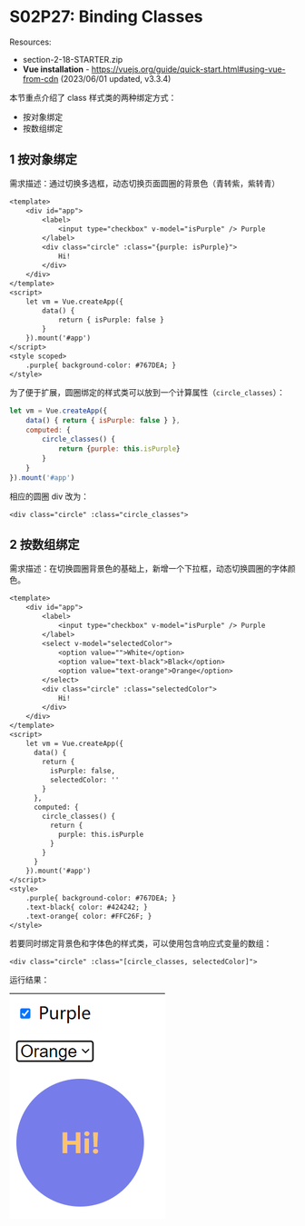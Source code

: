 # S02P27: Binding Classes

Resources:

- section-2-18-STARTER.zip
- **Vue installation** - https://vuejs.org/guide/quick-start.html#using-vue-from-cdn (2023/06/01 updated, v3.3.4)



本节重点介绍了 class 样式类的两种绑定方式：

- 按对象绑定
- 按数组绑定



## 1 按对象绑定

需求描述：通过切换多选框，动态切换页面圆圈的背景色（青转紫，紫转青）

```vue
<template>
    <div id="app">
        <label>
            <input type="checkbox" v-model="isPurple" /> Purple
        </label>
        <div class="circle" :class="{purple: isPurple}">
            Hi!
        </div>
    </div>
</template>
<script>
    let vm = Vue.createApp({
        data() {
            return { isPurple: false }
        }
    }).mount('#app')
</script>
<style scoped>
    .purple{ background-color: #767DEA; }
</style>
```

为了便于扩展，圆圈绑定的样式类可以放到一个计算属性（`circle_classes`）：

```js
let vm = Vue.createApp({
    data() { return { isPurple: false } },
    computed: {
        circle_classes() {
            return {purple: this.isPurple}
        }
    }
}).mount('#app')
```

相应的圆圈 div 改为：

```vue
<div class="circle" :class="circle_classes">
```



## 2 按数组绑定

需求描述：在切换圆圈背景色的基础上，新增一个下拉框，动态切换圆圈的字体颜色。

```vue
<template>
    <div id="app">
        <label>
            <input type="checkbox" v-model="isPurple" /> Purple
        </label>
        <select v-model="selectedColor">
            <option value="">White</option>
            <option value="text-black">Black</option>
            <option value="text-orange">Orange</option>
        </select>
        <div class="circle" :class="selectedColor">
            Hi!
        </div>
    </div>
</template>
<script>
    let vm = Vue.createApp({
      data() {
        return { 
          isPurple: false,
          selectedColor: ''
        }
      },
      computed: {
        circle_classes() {
          return {
            purple: this.isPurple
          }
        }
      }
    }).mount('#app')
</script>
<style>
    .purple{ background-color: #767DEA; }
    .text-black{ color: #424242; }
    .text-orange{ color: #FFC26F; }
</style>
```

若要同时绑定背景色和字体色的样式类，可以使用包含响应式变量的数组：

```vue
<div class="circle" :class="[circle_classes, selectedColor]">
```

运行结果：

![bind background color & font color](../assets/27-1.png)